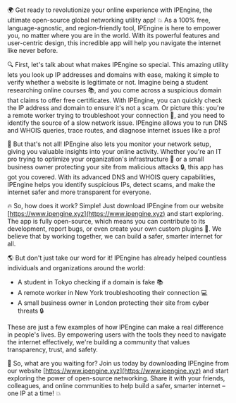 🌍 Get ready to revolutionize your online experience with IPEngine, the ultimate open-source global networking utility app! 💥 As a 100% free, language-agnostic, and region-friendly tool, IPEngine is here to empower you, no matter where you are in the world. With its powerful features and user-centric design, this incredible app will help you navigate the internet like never before.

🔍 First, let's talk about what makes IPEngine so special. This amazing utility lets you look up IP addresses and domains with ease, making it simple to verify whether a website is legitimate or not. Imagine being a student researching online courses 📚, and you come across a suspicious domain that claims to offer free certificates. With IPEngine, you can quickly check the IP address and domain to ensure it's not a scam. Or picture this: you're a remote worker trying to troubleshoot your connection 🏢, and you need to identify the source of a slow network issue. IPEngine allows you to run DNS and WHOIS queries, trace routes, and diagnose internet issues like a pro!

📡 But that's not all! IPEngine also lets you monitor your network setup, giving you valuable insights into your online activity. Whether you're an IT pro trying to optimize your organization's infrastructure 🏢 or a small business owner protecting your site from malicious attacks 🔒, this app has got you covered. With its advanced DNS and WHOIS query capabilities, IPEngine helps you identify suspicious IPs, detect scams, and make the internet safer and more transparent for everyone.

🔥 So, how does it work? Simple! Just download IPEngine from our website [https://www.ipengine.xyz](https://www.ipengine.xyz) and start exploring. The app is fully open-source, which means you can contribute to its development, report bugs, or even create your own custom plugins 🔧. We believe that by working together, we can build a safer, smarter internet for all.

🌎 But don't just take our word for it! IPEngine has already helped countless individuals and organizations around the world:

* A student in Tokyo checking if a domain is fake 📚
* A remote worker in New York troubleshooting their connection 💻
* A small business owner in London protecting their site from cyber threats 🔒

These are just a few examples of how IPEngine can make a real difference in people's lives. By empowering users with the tools they need to navigate the internet effectively, we're building a community that values transparency, trust, and safety.

🚀 So, what are you waiting for? Join us today by downloading IPEngine from our website [https://www.ipengine.xyz](https://www.ipengine.xyz) and start exploring the power of open-source networking. Share it with your friends, colleagues, and online communities to help build a safer, smarter internet – one IP at a time! 💥